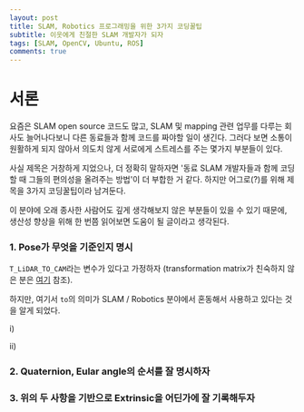 ```yaml
---
layout: post
title: SLAM, Robotics 프로그래밍을 위한 3가지 코딩꿀팁
subtitle: 이웃에게 친절한 SLAM 개발자가 되자
tags: [SLAM, OpenCV, Ubuntu, ROS]
comments: true
---
```


# 서론

요즘은 SLAM open source 코드도 많고, SLAM 및 mapping 관련 업무를 다루는 회사도 늘어나다보니 다른 동료들과 함께 코드를 짜야할 일이 생긴다. 그러다 보면 소통이 원활하게 되지 않아서 의도치 않게 서로에게 스트레스를 주는 몇가지 부분들이 있다.

사실 제목은 거창하게 지었으나, 더 정확히 말하자면 '동료 SLAM 개발자들과 함께 코딩할 때 그들의 편의성을 올려주는 방법'이 더 부합한 거 같다. 하지만 어그로(?)를 위해 제목을 3가지 코딩꿀팁이라 남겨둔다.

이 분야에 오래 종사한 사람어도 깊게 생각해보지 않은 부분들이 있을 수 있기 때문에, 생산성 향상을 위해 한 번쯤 읽어보면 도움이 될 글이라고 생각된다.


### 1. Pose가 무엇을 기준인지 명시 



`T_LiDAR_TO_CAM`라는 변수가 있다고 가정하자 (transformation matrix가 친숙하지 않은 분은 [여기](https://limhyungtae.github.io/2021-09-10-ROS-Point-Cloud-Library-(PCL)-3.-Transformation/) 참조).

하지만, 여기서 `to`의 의미가 SLAM / Robotics 분야에서 혼동해서 사용하고 있다는 것을 알게 되었다.

i) 

ii)

### 2. Quaternion, Eular angle의 순서를 잘 명시하자


### 3. 위의 두 사항을 기반으로 Extrinsic을 어딘가에 잘 기록해두자

